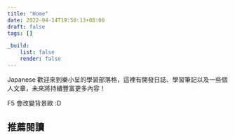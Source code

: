 ```yaml
---
title: "Home"
date: 2022-04-14T19:50:13+08:00
draft: false
tags: []

_build:
    list: false
    render: false
---
```


Japanese 歡迎來到樂小呈的學習部落格，這裡有開發日誌、學習筆記以及一些個人文章，未來將持續豐富更多內容！

F5 會改變背景歐 :D 

## 推薦閱讀